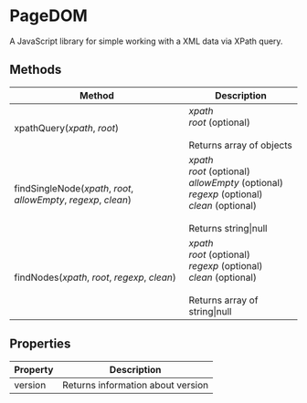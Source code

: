 # PageDOM

A JavaScript library for simple working with a XML data via XPath query.

## Methods

| Method                                                           | Description                                                                                                                            |
| ---------------------------------------------------------------- | -------------------------------------------------------------------------------------------------------------------------------------- |
| xpathQuery(*xpath*, *root*)                                      | *xpath*<br/>*root* (optional)<br/><br/>Returns array of objects                                                                        |
| findSingleNode(*xpath*, *root*, *allowEmpty*, *regexp*, *clean*) | *xpath*<br/>*root* (optional)<br/>*allowEmpty* (optional)<br/>*regexp* (optional)<br/>*clean* (optional)<br/><br/>Returns string\|null |
| findNodes(*xpath*, *root*, *regexp*, *clean*)                    | *xpath*<br/>*root* (optional)<br/>*regexp* (optional)<br/>*clean* (optional)<br/><br/>Returns array of string\|null                    |

## Properties

| Property | Description                       |
| -------- | --------------------------------- |
| version  | Returns information about version |
